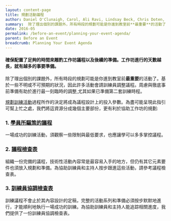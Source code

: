 ```yaml
---
layout: content-page
title: 規劃活動議程
author: Daniel O'Clunaigh, Carol, Ali Ravi, Lindsay Beck, Chris Doten, Nick Sera-Leyva
summary:  除了理出個別的課題外，所有時段的規劃可能是你進到教室前**最重要**的活動了。這份資源包含了一些資深數位安全訓練員對議程準備的建議。
date: 2016-05
permalink: /before-an-event/planning-your-event-agenda/
parent: Before an Event
breadcrumb: Planning Your Event Agenda
---
```

#### 確保配置了足夠的時間來雕酌工作坊議程以及後續的準備。工作坊進行的天數越長，就有越多的事要準備。

除了理出個別的課題外，所有時段的規劃可能是你進到教室前**最重要**的活動了。基於一些不明或不可預期的狀況，因此許多活動會請訓練員調整議程。周慮與徹底事前準備有助於進行最一刻臨時的調整,尤其如果已準備第二套訓練時程。

[規劃訓練活動](/level-up/before-an-event/planning-your-training-event/)過程所作的決定將成為議程設計上的投入參數。為盡可能呈現此指引可幫上忙之處，我們將這資源分成幾個主要部份，更有利於協助工作坊的規劃:

### 1. [學員所驅策的議程](/level-up/before-an-event/planning-your-event-agenda/the-participant-driven-agenda/)
一場成功的訓練活動，須觀察一些限制與最低要求，也應讓學可以多多掌控議程。

### 2. [議程檢查表](/level-up/before-an-event/planning-your-event-agenda/agenda-checklist/)
組織一份完備的議程，技術性活動內容常是最容易入手的地方，但仍有其它元素要件也須放入規劃和準備。為協助訓練員和主持人按步跟進這些活動，請參考議程檢查表。

### 3. [訓練員協調檢查表](/level-up/before-an-event/planning-your-event-agenda/trainer-coordination-checklist/)
訓練議程不會止於其內容設計的定稿，完整的活動系列和準備必須按步默默地進行，才能順利地執行一場成功的訓練。為協助訓練員和主持人能追踪相關進度，我們提供了一份訓練員協調檢查表。　
<br><br>



